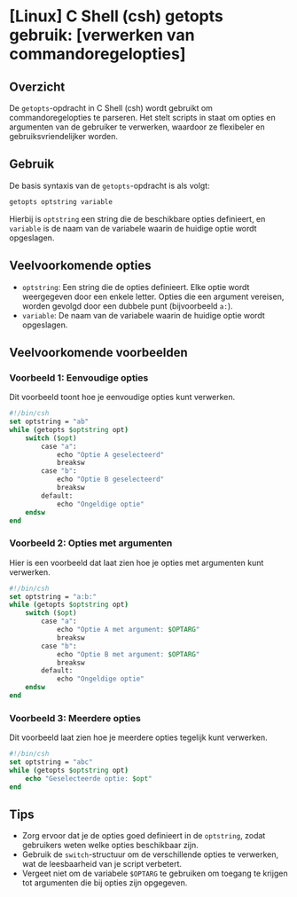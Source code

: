 # [Linux] C Shell (csh) getopts gebruik: [verwerken van commandoregelopties]

## Overzicht
De `getopts`-opdracht in C Shell (csh) wordt gebruikt om commandoregelopties te parseren. Het stelt scripts in staat om opties en argumenten van de gebruiker te verwerken, waardoor ze flexibeler en gebruiksvriendelijker worden.

## Gebruik
De basis syntaxis van de `getopts`-opdracht is als volgt:

```csh
getopts optstring variable
```

Hierbij is `optstring` een string die de beschikbare opties definieert, en `variable` is de naam van de variabele waarin de huidige optie wordt opgeslagen.

## Veelvoorkomende opties
- `optstring`: Een string die de opties definieert. Elke optie wordt weergegeven door een enkele letter. Opties die een argument vereisen, worden gevolgd door een dubbele punt (bijvoorbeeld `a:`).
- `variable`: De naam van de variabele waarin de huidige optie wordt opgeslagen.

## Veelvoorkomende voorbeelden

### Voorbeeld 1: Eenvoudige opties
Dit voorbeeld toont hoe je eenvoudige opties kunt verwerken.

```csh
#!/bin/csh
set optstring = "ab"
while (getopts $optstring opt)
    switch ($opt)
        case "a":
            echo "Optie A geselecteerd"
            breaksw
        case "b":
            echo "Optie B geselecteerd"
            breaksw
        default:
            echo "Ongeldige optie"
    endsw
end
```

### Voorbeeld 2: Opties met argumenten
Hier is een voorbeeld dat laat zien hoe je opties met argumenten kunt verwerken.

```csh
#!/bin/csh
set optstring = "a:b:"
while (getopts $optstring opt)
    switch ($opt)
        case "a":
            echo "Optie A met argument: $OPTARG"
            breaksw
        case "b":
            echo "Optie B met argument: $OPTARG"
            breaksw
        default:
            echo "Ongeldige optie"
    endsw
end
```

### Voorbeeld 3: Meerdere opties
Dit voorbeeld laat zien hoe je meerdere opties tegelijk kunt verwerken.

```csh
#!/bin/csh
set optstring = "abc"
while (getopts $optstring opt)
    echo "Geselecteerde optie: $opt"
end
```

## Tips
- Zorg ervoor dat je de opties goed definieert in de `optstring`, zodat gebruikers weten welke opties beschikbaar zijn.
- Gebruik de `switch`-structuur om de verschillende opties te verwerken, wat de leesbaarheid van je script verbetert.
- Vergeet niet om de variabele `$OPTARG` te gebruiken om toegang te krijgen tot argumenten die bij opties zijn opgegeven.